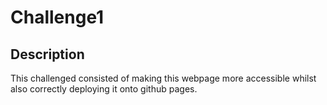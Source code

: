 # Challenge1

## Description
This challenged consisted of making this webpage more accessible whilst also correctly deploying it onto github pages. 

